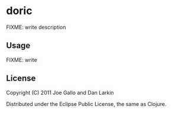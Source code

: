 # doric

FIXME: write description

## Usage

FIXME: write

## License

Copyright (C) 2011 Joe Gallo and Dan Larkin

Distributed under the Eclipse Public License, the same as Clojure.
